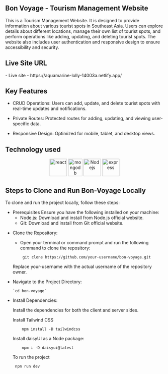 <h2> Bon Voyage - Tourism Management Website</h2> 
<p>This is a Tourism Management Website. It is designed to provide information about various tourist spots in Southeast Asia. Users can explore details about different locations, manage their own list of tourist spots, and perform operations like adding, updating, and deleting tourist spots. The website also includes user authentication and responsive design to ensure accessibility and security.</p>
 
<h2>Live Site URL</h2>
- Live site - https://aquamarine-lolly-14003a.netlify.app/  
 
<h2>Key Features</h2>
<ul>
  <li>
    CRUD Operations: Users can add, update, and delete tourist spots with real-time updates and notifications.
  </li>
</ul>
<ul>
  <li>
    Private Routes: Protected routes for adding, updating, and viewing user-specific data.
  </li>
</ul>
<ul>
  <li>
   Responsive Design: Optimized for mobile, tablet, and desktop views.
  </li>
</ul>

<h2>Technology used</h2>
<p align ="center">
  <img src="https://www.vectorlogo.zone/logos/reactjs/reactjs-icon.svg" alt="react" width="55" height="55"/>
 <img src="https://www.vectorlogo.zone/logos/mongodb/mongodb-icon.svg" alt="mongodb" width="45" height="55"/>
   <img src="https://www.vectorlogo.zone/logos/nodejs/nodejs-icon.svg" alt="Nodejs" width="55" height="55"/>
    <img src="https://www.vectorlogo.zone/logos/expressjs/expressjs-icon.svg" alt="express" width="55" height="55"/>
  
  
</p>

<h2>Steps to Clone and Run Bon-Voyage Locally</h2>
<p>To clone and run the project locally, follow these steps:</p>
<ul>
  <li>Prerequisites
Ensure you have the following installed on your machine:

- Node.js: Download and install from Node.js official website.
- Git: Download and install from Git official website.</li>
</ul>
<ul>
  <li>
    Clone the Repository:
   
  -  Open your terminal or command prompt and run the following command to clone the repository:



          git clone https://github.com/your-username/bon-voyage.git
Replace your-username with the actual username of the repository owner.
  </li>
</ul>
<ul>
  <li>
  Navigate to the Project Directory:
       
    
    `cd bon-voyage`
    
  </li>
</ul>
<ul>
  <li>
     Install Dependencies:

<p>Install the dependencies for both the client and server sides.</p> 

  
   Install Tailwind CSS
    
        npm install -D tailwindcss
  

 
   Install daisyUI as a Node package:
   
        npm i -D daisyui@latest
   To run the project

     npm run dev
  
  </li>
</ul>

